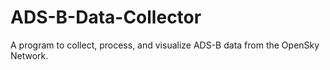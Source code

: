 # ADS-B-Data-Collector
A program to collect, process, and visualize ADS-B data from the OpenSky Network.

